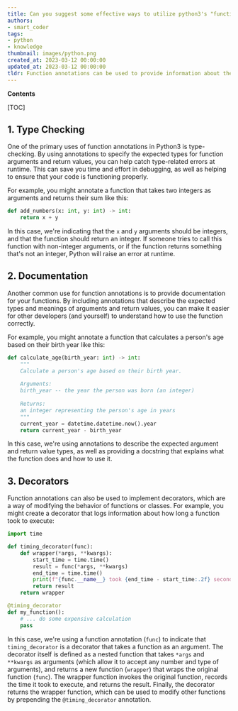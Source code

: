 ```yaml
---
title: Can you suggest some effective ways to utilize python3's "function annotations"?
authors:
- smart_coder
tags:
- python
- knowledge
thumbnail: images/python.png
created_at: 2023-03-12 00:00:00
updated_at: 2023-03-12 00:00:00
tldr: Function annotations can be used to provide information about the types of function parameters and return values, improving code readability and maintainability.
---
```


**Contents**

[TOC]

## 1. Type Checking

One of the primary uses of function annotations in Python3 is type-checking. By using annotations to specify the expected types for function arguments and return values, you can help catch type-related errors at runtime. This can save you time and effort in debugging, as well as helping to ensure that your code is functioning properly.

For example, you might annotate a function that takes two integers as arguments and returns their sum like this:

```python
def add_numbers(x: int, y: int) -> int:
    return x + y
```

In this case, we're indicating that the `x` and `y` arguments should be integers, and that the function should return an integer. If someone tries to call this function with non-integer arguments, or if the function returns something that's not an integer, Python will raise an error at runtime.

## 2. Documentation

Another common use for function annotations is to provide documentation for your functions. By including annotations that describe the expected types and meanings of arguments and return values, you can make it easier for other developers (and yourself) to understand how to use the function correctly.

For example, you might annotate a function that calculates a person's age based on their birth year like this:

```python
def calculate_age(birth_year: int) -> int:
    """
    Calculate a person's age based on their birth year.
    
    Arguments:
    birth_year -- the year the person was born (an integer)
    
    Returns:
    an integer representing the person's age in years
    """
    current_year = datetime.datetime.now().year
    return current_year - birth_year
```

In this case, we're using annotations to describe the expected argument and return value types, as well as providing a docstring that explains what the function does and how to use it.

## 3. Decorators

Function annotations can also be used to implement decorators, which are a way of modifying the behavior of functions or classes. For example, you might create a decorator that logs information about how long a function took to execute:

```python
import time

def timing_decorator(func):
    def wrapper(*args, **kwargs):
        start_time = time.time()
        result = func(*args, **kwargs)
        end_time = time.time()
        print(f"{func.__name__} took {end_time - start_time:.2f} seconds to execute")
        return result
    return wrapper

@timing_decorator
def my_function():
    # ... do some expensive calculation
    pass
```

In this case, we're using a function annotation (`func`) to indicate that `timing_decorator` is a decorator that takes a function as an argument. The decorator itself is defined as a nested function that takes `*args` and `**kwargs` as arguments (which allow it to accept any number and type of arguments), and returns a new function (`wrapper`) that wraps the original function (`func`). The wrapper function invokes the original function, records the time it took to execute, and returns the result. Finally, the decorator returns the wrapper function, which can be used to modify other functions by prepending the `@timing_decorator` annotation.
